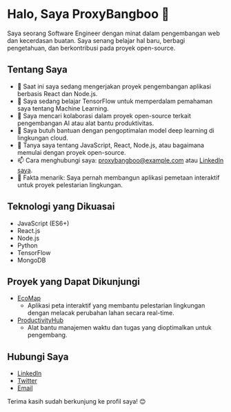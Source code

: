 # Halo, Saya ProxyBangboo 👋

Saya seorang Software Engineer dengan minat dalam pengembangan web dan kecerdasan buatan. Saya senang belajar hal baru, berbagi pengetahuan, dan berkontribusi pada proyek open-source.

## Tentang Saya

- 🔭 Saat ini saya sedang mengerjakan proyek pengembangan aplikasi berbasis React dan Node.js.
- 🌱 Saya sedang belajar TensorFlow untuk memperdalam pemahaman saya tentang Machine Learning.
- 🤝 Saya mencari kolaborasi dalam proyek open-source terkait pengembangan AI atau alat bantu produktivitas.
- 🙌 Saya butuh bantuan dengan pengoptimalan model deep learning di lingkungan cloud.
- 💬 Tanya saya tentang JavaScript, React, Node.js, atau bagaimana memulai dengan proyek open-source.
- 📫 Cara menghubungi saya: proxybangboo@example.com atau [LinkedIn saya](https://www.linkedin.com/).
- 📜 Fakta menarik: Saya pernah membangun aplikasi pemetaan interaktif untuk proyek pelestarian lingkungan.

## Teknologi yang Dikuasai

- JavaScript (ES6+)
- React.js
- Node.js
- Python
- TensorFlow
- MongoDB

## Proyek yang Dapat Dikunjungi

- [EcoMap](https://github.com/)
  - Aplikasi peta interaktif yang membantu pelestarian lingkungan dengan melacak perubahan lahan secara real-time.
- [ProductivityHub](https://github.com/ProxyBangboo)
  - Alat bantu manajemen waktu dan tugas yang dioptimalkan untuk pengembang.

## Hubungi Saya

- [LinkedIn](https://www.linkedin.com/)
- [Twitter](https://twitter.com/)
- [Email](mailto:proxybangboo@example.com)

Terima kasih sudah berkunjung ke profil saya! 😊
